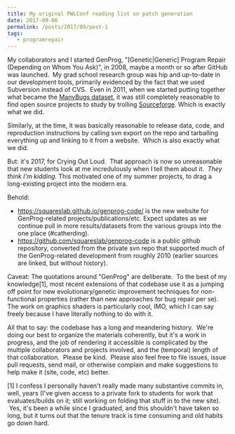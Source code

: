 ```yaml
---
title: My original PWLConf reading list on patch generation
date: 2017-09-06
permalink: /posts/2017/09/post-1
tags: 
   - programrepair
---
```

My collaborators and I started GenProg, "[Genetic|Generic] Program Repair (Depending on Whom You Ask)", in 2008, maybe a month or so after GitHub was launched.  My grad school research group was hip and up-to-date in our development tools, primarily evidenced by the fact that we used Subversion instead of CVS.  Even in 2011, when we started putting together what became the <a href="http://repairbenchmarks.cs.umass.edu">ManyBugs dataset</a>, it was still completely reasonable to find open source projects to study by trolling <a href="http://www.sourceforge.net">Sourceforge</a>. Which is exactly what we did.

Similarly, at the time, it was basically reasonable to release data, code, and reproduction instructions by calling svn export on the repo and tarballing everything up and linking to it from a website.  Which is also exactly what we did.

But: it's 2017, for Crying Out Loud.  That approach is now so unreasonable that new students look at me incredulously when I tell them about it.  <em>They think I'm kidding. </em>This motivated one of my summer projects, to drag a long-existing project into the modern era.

Behold:
<ul>
	<li><a href="https://squareslab.github.io/genprog-code/">https://squareslab.github.io/genprog-code/</a> is the new website for GenProg-related projects/publications/etc. Expect updates as we continue pull in more results/datasets from the various groups into the one place (#catherding).</li>
	<li><a href="https://github.com/squareslab/genprog-code">https://github.com/squareslab/genprog-code</a> is a public github repository, converted from the private svn repo that supported much of the GenProg-related development from roughly 2010 (earlier sources are linked, but without history).</li>
</ul>
Caveat: The quotations around "GenProg" are deliberate.  To the best of my knowledge[1], most recent extensions of that codebase use it as a jumping off point for new evolutionary/genetic improvement techniques for non-functional properties (rather than new approaches for bug repair per se). The work on graphics shaders is particularly cool, IMO, which I can say freely because I have literally nothing to do with it.

All that to say: the codebase has a long and meandering history.  We're doing our best to organize the materials coherently, but it's a work in progress, and the job of rendering it accessible is complicated by the multiple collaborators and projects involved, and the (temporal) length of that collaboration.  Please be kind.  Please also feel free to file issues, issue pull requests, send mail, or otherwise complain and make suggestions to help make it (site, code, etc) better.

[1] I confess I personally haven't really made many substantive commits in, well, years (I've given access to a private fork to students for work that evaluates/builds on it; still working on folding that stuff in to the new site).  Yes, it's been a while since I graduated, and this shouldn't have taken so long, but it turns out that the tenure track is time consuming and old habits go down hard.
